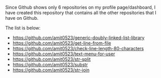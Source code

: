 
Since Github shows only 6 repositories on my profile page/dashboard, I have
created this repository that contains all the other repositories that I have
on Github.

The list is below:

* https://github.com/amit0523/generic-doubly-linked-list-library
* https://github.com/amit0523/get-line-from-file
* https://github.com/amit0523/check-line-length-80-characters
* https://github.com/amit0523/text-menu-for-user
* https://github.com/amit0523/str-split
* https://github.com/amit0523/substr
* https://github.com/amit0523/str-join
